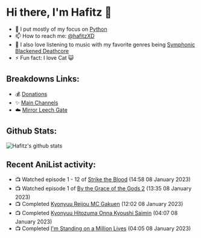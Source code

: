 # Hi there, I'm Hafitz 👋
- 🐍 I put mostly of my focus on [Python](https://python.org)
- 📫 How to reach me: [@hafitzXD](https://t.me/hafitzXD)
- 🎵 I also love listening to music with my favorite genres being [Symphonic Blackened Deathcore](https://youtu.be/qyYmS_iBcy4)
- ⚡ Fun fact: I love Cat 😺

## Breakdowns Links:
- 💰 [Donations](https://t.me/TheBreakdowns/2)
- ✨ [Main Channels](https://t.me/TheBreakdowns)
- ☁️ [Mirror Leech Gate](https://t.me/BreakdownsGate)

## Github Stats:
![Hafitz's github stats](https://github-readme-stats.vercel.app/api?username=breakdowns&show_icons=true&count_private=true&bg_color=00000000&text_color=777)

## Recent AniList activity:
<!-- ANILIST_ACTIVITY:start -->

-   📺 Watched episode 1 - 12 of [Strike the Blood](https://anilist.co/anime/18277) (14:58 08 January 2023)
-   📺 Watched episode 1 of [By the Grace of the Gods 2](https://anilist.co/anime/135102) (13:35 08 January 2023)
-   📺 Completed [Kyonyuu Reijou MC Gakuen](https://anilist.co/anime/97850) (12:02 08 January 2023)
-   📺 Completed [Kyonyuu Hitozuma Onna Kyoushi Saimin](https://anilist.co/anime/21515) (04:07 08 January 2023)
-   📺 Completed [I'm Standing on a Million Lives](https://anilist.co/anime/116242) (04:05 08 January 2023)

<!-- ANILIST_ACTIVITY:end -->
